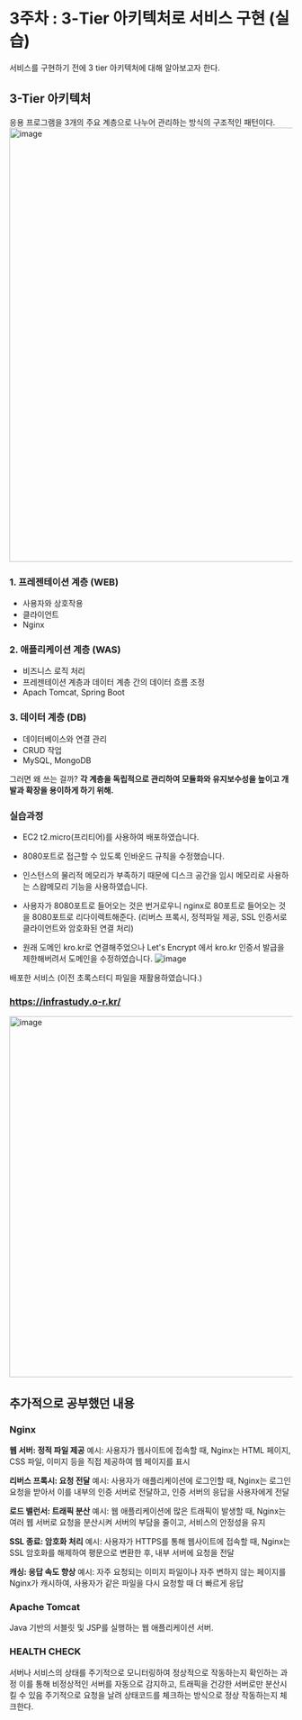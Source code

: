 # 3주차 : 3-Tier 아키텍처로 서비스 구현 (실습)

서비스를 구현하기 전에 3 tier 아키텍처에 대해 알아보고자 한다.

## 3-Tier 아키텍처 
응용 프로그램을 3개의 주요 계층으로 나누어 관리하는 방식의 구조적인 패턴이다.
<img width="771" alt="image" src="https://github.com/user-attachments/assets/e4e6d456-a193-414f-96e4-2f833728c747">

### 1. 프레젠테이션 계층 (WEB)
- 사용자와 상호작용
- 클라이언트
- Nginx

### 2. 애플리케이션 계층 (WAS)
- 비즈니스 로직 처리
- 프레젠테이션 계층과 데이터 계층 간의 데이터 흐름 조정
- Apach Tomcat, Spring Boot

### 3. 데이터 계층 (DB)
- 데이터베이스와 연결 관리
- CRUD 작업
- MySQL, MongoDB

그러면 왜 쓰는 걸까?
**각 계층을 독립적으로 관리하여 모듈화와 유지보수성을 높이고 개발과 확장을 용이하게 하기 위해.**


### 실습과정

- EC2 t2.micro(프리티어)를 사용하여 배포하였습니다.

- 8080포트로 접근할 수 있도록 인바운드 규칙을 수정했습니다.

- 인스턴스의 물리적 메모리가 부족하기 때문에 디스크 공간을 임시 메모리로 사용하는 스왑메모리 기능을 사용하였습니다.

- 사용자가 8080포트로 들어오는 것은 번거로우니 nginx로 80포트로 들어오는 것을 8080포트로 리다이렉트해준다.
(리버스 프록시, 정적파일 제공, SSL 인증서로 클라이언트와 암호화된 연결 처리)

- 원래 도메인 kro.kr로 연결해주었으나 Let's Encrypt 에서 kro.kr 인증서 발급을 제한해버려서 도메인을 수정하였습니다.
![image](https://github.com/user-attachments/assets/1b302b4e-4b9f-46cd-a070-826bb338727a)


배포한 서비스 (이전 초록스터디 파일을 재활용하였습니다.)
### https://infrastudy.o-r.kr/

<img width="641" alt="image" src="https://github.com/user-attachments/assets/d901292a-5fe5-4e3a-a687-fa57ed72e4a1">



## 추가적으로 공부했던 내용

### Nginx
**웹 서버: 정적 파일 제공** 
예시: 사용자가 웹사이트에 접속할 때, Nginx는 HTML 페이지, CSS 파일, 이미지 등을 직접 제공하여 웹 페이지를 표시

**리버스 프록시: 요청 전달**
예시: 사용자가 애플리케이션에 로그인할 때, Nginx는 로그인 요청을 받아서 이를 내부의 인증 서버로 전달하고, 인증 서버의 응답을 사용자에게 전달

**로드 밸런서: 트래픽 분산** 
예시: 웹 애플리케이션에 많은 트래픽이 발생할 때, Nginx는 여러 웹 서버로 요청을 분산시켜 서버의 부담을 줄이고, 서비스의 안정성을 유지

**SSL 종료: 암호화 처리**
예시: 사용자가 HTTPS를 통해 웹사이트에 접속할 때, Nginx는 SSL 암호화를 해제하여 평문으로 변환한 후, 내부 서버에 요청을 전달

**캐싱: 응답 속도 향상** 
예시: 자주 요청되는 이미지 파일이나 자주 변하지 않는 페이지를 Nginx가 캐시하여, 사용자가 같은 파일을 다시 요청할 때 더 빠르게 응답

### Apache Tomcat
Java 기반의 서블릿 및 JSP를 실행하는 웹 애플리케이션 서버.

### HEALTH CHECK
서버나 서비스의 상태를 주기적으로 모니터링하여 정상적으로 작동하는지 확인하는 과정
이를 통해 비정상적인 서버를 자동으로 감지하고, 트래픽을 건강한 서버로만 분산시킬 수 있음
주기적으로 요청을 날려 상태코드를 체크하는 방식으로 정상 작동하는지 체크한다.
